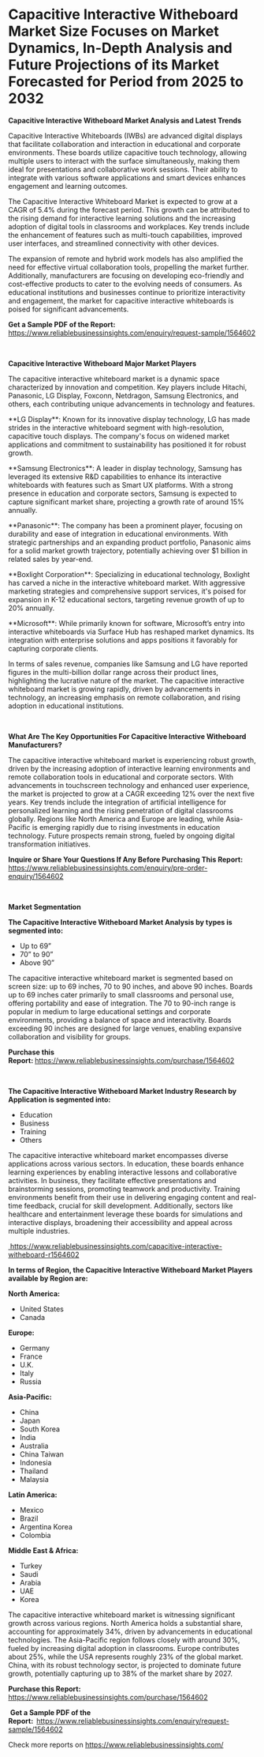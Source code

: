<p><h1>Capacitive Interactive Witheboard Market Size Focuses on Market Dynamics, In-Depth Analysis and Future Projections of its Market Forecasted for Period from 2025 to 2032</h1></p><p><strong>Capacitive Interactive Witheboard Market Analysis and Latest Trends</strong></p>
<p><p>Capacitive Interactive Whiteboards (IWBs) are advanced digital displays that facilitate collaboration and interaction in educational and corporate environments. These boards utilize capacitive touch technology, allowing multiple users to interact with the surface simultaneously, making them ideal for presentations and collaborative work sessions. Their ability to integrate with various software applications and smart devices enhances engagement and learning outcomes.</p><p>The Capacitive Interactive Whiteboard Market is expected to grow at a CAGR of 5.4% during the forecast period. This growth can be attributed to the rising demand for interactive learning solutions and the increasing adoption of digital tools in classrooms and workplaces. Key trends include the enhancement of features such as multi-touch capabilities, improved user interfaces, and streamlined connectivity with other devices.</p><p>The expansion of remote and hybrid work models has also amplified the need for effective virtual collaboration tools, propelling the market further. Additionally, manufacturers are focusing on developing eco-friendly and cost-effective products to cater to the evolving needs of consumers. As educational institutions and businesses continue to prioritize interactivity and engagement, the market for capacitive interactive whiteboards is poised for significant advancements.</p></p>
<p><strong>Get a Sample PDF of the Report:&nbsp;</strong> <a href="https://www.reliablebusinessinsights.com/enquiry/request-sample/1564602?utm_campaign=3499&utm_medium=2&utm_source=Github&utm_content=ia&utm_term=11042025&utm_id=capacitive-interactive-witheboard">https://www.reliablebusinessinsights.com/enquiry/request-sample/1564602</a></p>
<p>&nbsp;</p>
<p><strong>Capacitive Interactive Witheboard Major Market Players</strong></p>
<p><p>The capacitive interactive whiteboard market is a dynamic space characterized by innovation and competition. Key players include Hitachi, Panasonic, LG Display, Foxconn, Netdragon, Samsung Electronics, and others, each contributing unique advancements in technology and features.</p><p>**LG Display**: Known for its innovative display technology, LG has made strides in the interactive whiteboard segment with high-resolution, capacitive touch displays. The company's focus on widened market applications and commitment to sustainability has positioned it for robust growth.</p><p>**Samsung Electronics**: A leader in display technology, Samsung has leveraged its extensive R&D capabilities to enhance its interactive whiteboards with features such as Smart UX platforms. With a strong presence in education and corporate sectors, Samsung is expected to capture significant market share, projecting a growth rate of around 15% annually.</p><p>**Panasonic**: The company has been a prominent player, focusing on durability and ease of integration in educational environments. With strategic partnerships and an expanding product portfolio, Panasonic aims for a solid market growth trajectory, potentially achieving over $1 billion in related sales by year-end.</p><p>**Boxlight Corporation**: Specializing in educational technology, Boxlight has carved a niche in the interactive whiteboard market. With aggressive marketing strategies and comprehensive support services, it's poised for expansion in K-12 educational sectors, targeting revenue growth of up to 20% annually.</p><p>**Microsoft**: While primarily known for software, Microsoft’s entry into interactive whiteboards via Surface Hub has reshaped market dynamics. Its integration with enterprise solutions and apps positions it favorably for capturing corporate clients.</p><p>In terms of sales revenue, companies like Samsung and LG have reported figures in the multi-billion dollar range across their product lines, highlighting the lucrative nature of the market. The capacitive interactive whiteboard market is growing rapidly, driven by advancements in technology, an increasing emphasis on remote collaboration, and rising adoption in educational institutions.</p></p>
<p>&nbsp;</p>
<p><strong>What Are The Key Opportunities For Capacitive Interactive Witheboard Manufacturers?</strong></p>
<p><p>The capacitive interactive whiteboard market is experiencing robust growth, driven by the increasing adoption of interactive learning environments and remote collaboration tools in educational and corporate sectors. With advancements in touchscreen technology and enhanced user experience, the market is projected to grow at a CAGR exceeding 12% over the next five years. Key trends include the integration of artificial intelligence for personalized learning and the rising penetration of digital classrooms globally. Regions like North America and Europe are leading, while Asia-Pacific is emerging rapidly due to rising investments in education technology. Future prospects remain strong, fueled by ongoing digital transformation initiatives.</p></p>
<p><strong>Inquire or Share Your Questions If Any Before Purchasing This Report:</strong> <a href="https://www.reliablebusinessinsights.com/enquiry/pre-order-enquiry/1564602?utm_campaign=3499&utm_medium=2&utm_source=Github&utm_content=ia&utm_term=11042025&utm_id=capacitive-interactive-witheboard">https://www.reliablebusinessinsights.com/enquiry/pre-order-enquiry/1564602</a></p>
<p>&nbsp;</p>
<p><strong>Market Segmentation</strong></p>
<p><strong>The Capacitive Interactive Witheboard Market Analysis by types is segmented into:</strong></p>
<p><ul><li>Up to 69”</li><li>70” to 90”</li><li>Above 90”</li></ul></p>
<p><p>The capacitive interactive whiteboard market is segmented based on screen size: up to 69 inches, 70 to 90 inches, and above 90 inches. Boards up to 69 inches cater primarily to small classrooms and personal use, offering portability and ease of integration. The 70 to 90-inch range is popular in medium to large educational settings and corporate environments, providing a balance of space and interactivity. Boards exceeding 90 inches are designed for large venues, enabling expansive collaboration and visibility for groups.</p></p>
<p><strong>Purchase this Report:&nbsp;</strong><a href="https://www.reliablebusinessinsights.com/purchase/1564602?utm_campaign=3499&utm_medium=2&utm_source=Github&utm_content=ia&utm_term=11042025&utm_id=capacitive-interactive-witheboard">https://www.reliablebusinessinsights.com/purchase/1564602</a></p>
<p>&nbsp;</p>
<p><strong>The Capacitive Interactive Witheboard Market Industry Research by Application is segmented into:</strong></p>
<p><ul><li>Education</li><li>Business</li><li>Training</li><li>Others</li></ul></p>
<p><p>The capacitive interactive whiteboard market encompasses diverse applications across various sectors. In education, these boards enhance learning experiences by enabling interactive lessons and collaborative activities. In business, they facilitate effective presentations and brainstorming sessions, promoting teamwork and productivity. Training environments benefit from their use in delivering engaging content and real-time feedback, crucial for skill development. Additionally, sectors like healthcare and entertainment leverage these boards for simulations and interactive displays, broadening their accessibility and appeal across multiple industries.</p></p>
<p><a href="https://www.reliablebusinessinsights.com/capacitive-interactive-witheboard-r1564602?utm_campaign=3499&utm_medium=2&utm_source=Github&utm_content=ia&utm_term=11042025&utm_id=capacitive-interactive-witheboard">&nbsp;https://www.reliablebusinessinsights.com/capacitive-interactive-witheboard-r1564602</a></p>
<p><strong>In terms of Region, the Capacitive Interactive Witheboard Market Players available by Region are:</strong></p>
<p>
    <p> <strong> North America: </strong>
        <ul>
            <li>United States</li>
            <li>Canada</li>
        </ul>
        </p> 
    <p> <strong> Europe: </strong>
        <ul>
            <li>Germany</li>
            <li>France</li>
            <li>U.K.</li>
            <li>Italy</li>
            <li>Russia</li>
        </ul>
        </p> 
    <p> <strong> Asia-Pacific: </strong>
        <ul>
            <li>China</li>
            <li>Japan</li>
            <li>South Korea</li>
            <li>India</li>
            <li>Australia</li>
            <li>China Taiwan</li>
            <li>Indonesia</li>
            <li>Thailand</li>
            <li>Malaysia</li>
        </ul>
        </p> 
    <p> <strong> Latin America: </strong>
        <ul>
            <li>Mexico</li>
            <li>Brazil</li>
            <li>Argentina Korea</li>
            <li>Colombia</li>
        </ul>
        </p> 
    <p> <strong> Middle East & Africa: </strong>
        <ul>
            <li>Turkey</li>
            <li>Saudi</li>
            <li>Arabia</li>
            <li>UAE</li>
            <li>Korea</li>
        </ul>
    </p>
    </p>
<p><p>The capacitive interactive whiteboard market is witnessing significant growth across various regions. North America holds a substantial share, accounting for approximately 34%, driven by advancements in educational technologies. The Asia-Pacific region follows closely with around 30%, fueled by increasing digital adoption in classrooms. Europe contributes about 25%, while the USA represents roughly 23% of the global market. China, with its robust technology sector, is projected to dominate future growth, potentially capturing up to 38% of the market share by 2027.</p></p>
<p><strong>Purchase this Report: </strong><a href="https://www.reliablebusinessinsights.com/purchase/1564602?utm_campaign=3499&utm_medium=2&utm_source=Github&utm_content=ia&utm_term=11042025&utm_id=capacitive-interactive-witheboard">https://www.reliablebusinessinsights.com/purchase/1564602</a></p>
<p>&nbsp;<strong>Get a Sample PDF of the Report:&nbsp;&nbsp;</strong><a href="https://www.reliablebusinessinsights.com/enquiry/request-sample/1564602?utm_campaign=3499&utm_medium=2&utm_source=Github&utm_content=ia&utm_term=11042025&utm_id=capacitive-interactive-witheboard">https://www.reliablebusinessinsights.com/enquiry/request-sample/1564602</a></p>
<p><strong></strong></p>
<p>Check more reports on <a href="https://www.reliablebusinessinsights.com/?utm_campaign=3499&utm_medium=2&utm_source=Github&utm_content=ia&utm_term=11042025&utm_id=capacitive-interactive-witheboard">https://www.reliablebusinessinsights.com/</a></p>